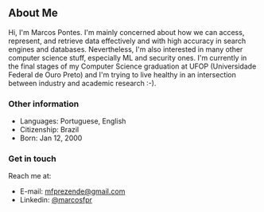 ## About Me

Hi, I'm Marcos Pontes. I'm mainly concerned about how we can access, represent, and retrieve data effectively and with high accuracy in search engines and databases. Nevertheless, I'm also interested in many other computer science stuff, especially ML and security ones. I'm currently in the final stages of my Computer Science graduation at UFOP (Universidade Federal de Ouro Preto) and I'm trying to live healthy in an intersection between industry and academic research :-).

### Other information

- Languages: Portuguese, English
- Citizenship: Brazil
- Born: Jan 12, 2000

### Get in touch

Reach me at:

- E-mail: <mfprezende@gmail.com>
- Linkedin: [@marcosfpr](https://linkedin.com/in/marcosfpr)



